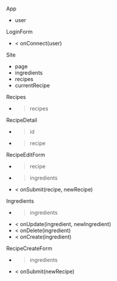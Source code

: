 App
- user

LoginForm
- < onConnect(user)

Site
- page
- ingredients
- recipes
- currentRecipe

Recipes
- > recipes

RecipeDetail
- > id
- > recipe

RecipeEditForm
- > recipe
- > ingredients
- < onSubmit(recipe, newRecipe)

Ingredients
- > ingredients
- < onUpdate(ingredient, newIngredient)
- < onDelete(ingredient)
- < onCreate(ingredient)

RecipeCreateForm
- > ingredients
- < onSubmit(newRecipe)